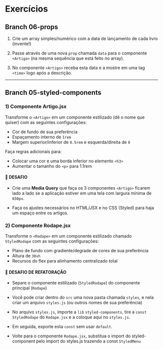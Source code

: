 # Exercícios

## Branch 06-props

1. Crie um array simples/numérico com a data de lançamento de cada livro (invente!)

2. Passe através de uma nova `prop` chamada `data` para o componente `<Artigo>` (na mesma sequência que está feito no array).

3. No componente `<Artigo>` receba esta data e a mostre
   em uma tag `<time>` logo após a descrição.

---

## Branch 05-styled-components

### 1) Componente Artigo.jsx

Transforme o `<Artigo>` em um componente estilizado (dê o nome que quiser) com as seguintes configurações:

- Cor de fundo de sua preferência
- Espaçamento interno de `1rem`
- Margem superior/inferior de `0.5rem` e esquerda/direita de `0`

Faça regras adicionais para:

- Colocar uma cor e uma borda inferior no elemento `<h3>`
- Aumentar o tamanho do `<p>` para 1.1rem

#### 📢 DESAFIO

- Crie uma **Media Query** que faça os 3 componentes `<Artigo>` ficarem lado a lado se a aplicação estiver em uma tela com largura mínima de `650px`.

- Faça os ajustes necessários no HTML/JSX e no CSS (Styled) para haja um espaço entre os artigos.

### 2) Componente Rodape.jsx

Transforme o `<Rodape>` em um componente estilizado chamado `StyledRodape` com as seguintes configurações:

- Plano de fundo com gradiente/degrade de cores de sua preferência
- Altura de `30vh`
- Recursos do flex para alinhamento centralizado total

#### 📢 DESAFIO DE REFATORAÇÃO

- Separe o componente estilizado (`StyledRodape`) do componente principal (`Rodape`)

- Você pode criar dentro do `src` uma nova pasta chamada `styles`, e nela criar um arquivo `styles.js` (ou outros nomes de sua preferência)

- No arquivo `styles.js`, importe a `lib` `styled-components`, tire a `const StyledRodape` do `Rodape.jsx` e a coloque aqui no `styles.js`.

- Em seguida, exporte esta `const` sem usar `default`.

- Volte para o componente `Rodape.jsx`, substitua o import do styled-component pelo import do styles.js trazendo a const `StyledMenu`

